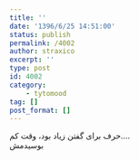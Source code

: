 ```yaml
---
title: ''
date: '1396/6/25 14:51:00'
status: publish
permalink: /4002
author: straxico
excerpt: ''
type: post
id: 4002
category:
    - tytomood
tag: []
post_format: []
---
```

حرف برای گفتن زیاد بود، وقت کم….  
بوسیدمش